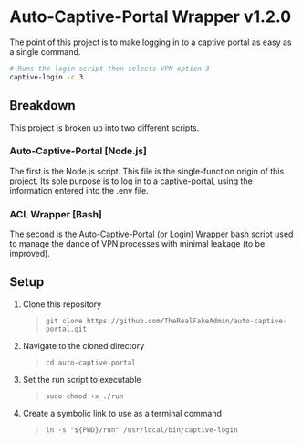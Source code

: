 # Auto-Captive-Portal Wrapper v1.2.0

The point of this project is to make logging in to a captive portal as easy as a single command.

```bash
# Runs the login script then selects VPN option 3
captive-login -c 3
```

## Breakdown

This project is broken up into two different scripts.

### Auto-Captive-Portal [Node.js]

The first is the Node.js script. This file is the single-function origin of this project. Its sole purpose is to log in to a captive-portal, using the information entered into the .env file.

### ACL Wrapper [Bash]

The second is the Auto-Captive-Portal (or Login) Wrapper bash script used to manage the dance of VPN processes with minimal leakage (to be improved).

## Setup

1. Clone this repository
   > `git clone https://github.com/TheRealFakeAdmin/auto-captive-portal.git`
2. Navigate to the cloned directory
   > `cd auto-captive-portal`
3. Set the run script to executable
   > `sudo chmod +x ./run`
4. Create a symbolic link to use as a terminal command
   > `ln -s "${PWD}/run" /usr/local/bin/captive-login` 

